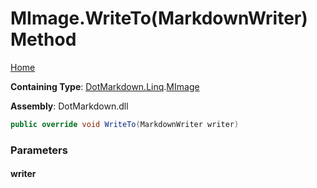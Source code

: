 # MImage\.WriteTo\(MarkdownWriter\) Method

[Home](../../../../README.md)

**Containing Type**: [DotMarkdown.Linq](../../README.md)\.[MImage](../README.md)

**Assembly**: DotMarkdown\.dll

```csharp
public override void WriteTo(MarkdownWriter writer)
```

### Parameters

#### writer

